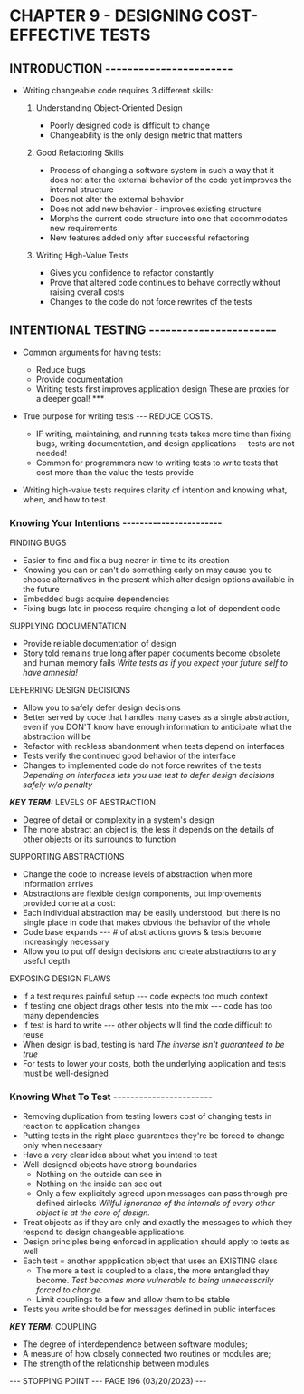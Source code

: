 # CHAPTER 9 - DESIGNING COST-EFFECTIVE TESTS

## INTRODUCTION -----------------------

- Writing changeable code requires 3 different skills:

    1. Understanding Object-Oriented Design
        - Poorly designed code is difficult to change
        - Changeability is the only design metric that matters

    2. Good Refactoring Skills
        - Process of changing a software system in such a way that it does not alter the external behavior of the code yet improves the internal structure
        - Does not alter the external behavior
        - Does not add new behavior - improves existing structure
        - Morphs the current code structure into one that accommodates new requirements
        - New features added only after successful refactoring

    3. Writing High-Value Tests
        - Gives you confidence to refactor constantly
        - Prove that altered code continues to behave correctly without raising overall costs
        - Changes to the code do not force rewrites of the tests

## INTENTIONAL TESTING -----------------------

- Common arguments for having tests:
  - Reduce bugs
  - Provide documentation
  - Writing tests first improves application design
        These are proxies for a deeper goal! ***

- True purpose for writing tests --- REDUCE COSTS.
  - IF writing, maintaining, and running tests takes more time than fixing bugs, writing documentation, and design applications -- tests are not needed!
  - Common for programmers new to writing tests to write tests that cost more than the value the tests provide

- Writing high-value tests requires clarity of intention and knowing what, when, and how to test.

### Knowing Your Intentions -----------------------

FINDING BUGS

- Easier to find and fix a bug nearer in time to its creation
- Knowing you can or can't do something early on may cause you to choose alternatives in the present which alter design options available in the future
- Embedded bugs acquire dependencies
- Fixing bugs late in process require changing a lot of dependent code

SUPPLYING DOCUMENTATION

- Provide reliable documentation of design
- Story told remains true long after paper documents become obsolete and human memory fails
    *Write tests as if you expect your future self to have amnesia!*

DEFERRING DESIGN DECISIONS

- Allow you to safely defer design decisions
- Better served by code that handles many cases as a single abstraction, even if you DON'T know have enough information to anticipate what the abstraction will be
- Refactor with reckless abandonment when tests depend on interfaces
- Tests verify the continued good behavior of the interface
- Changes to implemented code do not force rewrites of the tests
    *Depending on interfaces lets you use test to defer design decisions safely w/o penalty*

***KEY TERM:*** LEVELS OF ABSTRACTION

- Degree of detail or complexity in a system's design
- The more abstract an object is, the less it depends on the details of other objects or its surrounds to function

SUPPORTING ABSTRACTIONS

- Change the code to increase levels of abstraction when more information arrives
- Abstractions are flexible design components, but improvements provided come at a cost:
- Each individual abstraction may be easily understood, but there is no single place in code that makes obvious the behavior of the whole
- Code base expands --- # of abstractions grows & tests become increasingly necessary
- Allow you to put off design decisions and create abstractions to any useful depth

EXPOSING DESIGN FLAWS

- If a test requires painful setup --- code expects too much context
- If testing one object drags other tests into the mix --- code has too many dependencies
- If test is hard to write --- other objects will find the code difficult to reuse
- When design is bad, testing is hard
    *The inverse isn't guaranteed to be true*
- For tests to lower your costs, both the underlying application and tests must be well-designed

### Knowing What To Test -----------------------

- Removing duplication from testing lowers cost of changing tests in reaction to application changes
- Putting tests in the right place guarantees they're be forced to change only when necessary
- Have a very clear idea about what you intend to test
- Well-designed objects have strong boundaries
  - Nothing on the outside can see in
  - Nothing on the inside can see out
  - Only a few explicitely agreed upon messages can pass through pre-defined airlocks
        *Willful ignorance of the internals of every other object is at the core of design.*
- Treat objects as if they are only and exactly the messages to which they respond to design changeable applications.
- Design principles being enforced in application should apply to tests as well
- Each test = another appplication object that uses an EXISTING class
  - The more a test is coupled to a class, the more entangled they become.
        *Test becomes more vulnerable to being unnecessarily forced to change.*
  - Limit couplings to a few and allow them to be stable
- Tests you write should be for messages defined in public interfaces

***KEY TERM:*** COUPLING

- The degree of interdependence between software modules;
- A measure of how closely connected two routines or modules are;
- The strength of the relationship between modules

--- STOPPING POINT --- PAGE 196 (03/20/2023) ---
